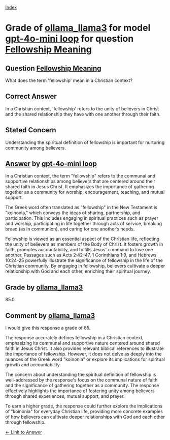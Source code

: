 
[Index](../../../../index.md)
# Grade of [ollama_llama3](../../../grading_models/ollama_llama3.md) for model [gpt-4o-mini loop](../../../answering_models/gpt-4o-mini_loop.md) for question [Fellowship Meaning](../../../questions/Fellowship_Meaning.md)

## Question [Fellowship Meaning](../../../questions/Fellowship_Meaning.md)
What does the term 'fellowship' mean in a Christian context?

## Correct Answer
In a Christian context, 'fellowship' refers to the unity of believers in Christ and the shared relationship they have with one another through their faith.

## Stated Concern
Understanding the spiritual definition of fellowship is important for nurturing community among believers.

## [Answer](../Fellowship_Meaning.md) by [gpt-4o-mini loop](../../../answering_models/gpt-4o-mini_loop.md)
In a Christian context, the term "fellowship" refers to the communal and supportive relationships among believers that are centered around their shared faith in Jesus Christ. It emphasizes the importance of gathering together as a community for worship, encouragement, teaching, and mutual support.

The Greek word often translated as "fellowship" in the New Testament is "koinonia," which conveys the ideas of sharing, partnership, and participation. This includes engaging in spiritual practices such as prayer and worship, participating in life together through acts of service, breaking bread (as in communion), and caring for one another’s needs.

Fellowship is viewed as an essential aspect of the Christian life, reflecting the unity of believers as members of the Body of Christ. It fosters growth in faith, promotes accountability, and fulfills Jesus' command to love one another. Passages such as Acts 2:42-47, 1 Corinthians 1:9, and Hebrews 10:24-25 powerfully illustrate the significance of fellowship in the life of the Christian community. By engaging in fellowship, believers cultivate a deeper relationship with God and each other, enriching their spiritual journey.

## Grade by [ollama_llama3](../../../grading_models/ollama_llama3.md)
85.0

## Comment by [ollama_llama3](../../../grading_models/ollama_llama3.md)
I would give this response a grade of 85.

The response accurately defines fellowship in a Christian context, emphasizing its communal and supportive nature centered around shared faith in Jesus Christ. It also provides relevant biblical references to illustrate the importance of fellowship. However, it does not delve as deeply into the nuances of the Greek word "koinonia" or explore its implications for spiritual growth and accountability.

The concern about understanding the spiritual definition of fellowship is well-addressed by the response's focus on the communal nature of faith and the significance of gathering together as a community. The response effectively highlights the importance of fostering unity among believers through shared experiences, mutual support, and prayer.

To earn a higher grade, the response could further explore the implications of "koinonia" for everyday Christian life, providing more concrete examples of how believers can cultivate deeper relationships with God and each other through fellowship.

[&lt;- Link to Answer](../Fellowship_Meaning.md)
